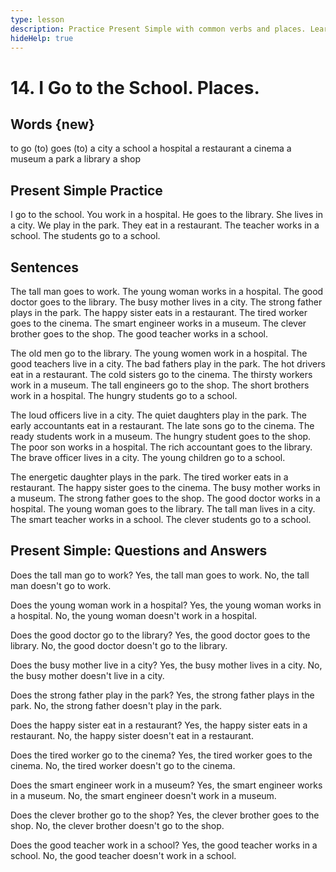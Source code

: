 ```yaml
---
type: lesson
description: Practice Present Simple with common verbs and places. Learn to express daily activities using simple present tense with articles.
hideHelp: true
---
```


# 14. I Go to the School. Places.

## Words {new}

to go (to)
goes (to)
a city
a school
a hospital
a restaurant
a cinema
a museum
a park
a library
a shop

## Present Simple Practice

I go to the school.
You work in a hospital.
He goes to the library.
She lives in a city.
We play in the park.
They eat in a restaurant.
The teacher works in a school.
The students go to a school.

## Sentences

The tall man goes to work.
The young woman works in a hospital.
The good doctor goes to the library.
The busy mother lives in a city.
The strong father plays in the park.
The happy sister eats in a restaurant.
The tired worker goes to the cinema.
The smart engineer works in a museum.
The clever brother goes to the shop.
The good teacher works in a school.

The old men go to the library.
The young women work in a hospital.
The good teachers live in a city.
The bad fathers play in the park.
The hot drivers eat in a restaurant.
The cold sisters go to the cinema.
The thirsty workers work in a museum.
The tall engineers go to the shop.
The short brothers work in a hospital.
The hungry students go to a school.

The loud officers live in a city.
The quiet daughters play in the park.
The early accountants eat in a restaurant.
The late sons go to the cinema.
The ready students work in a museum.
The hungry student goes to the shop.
The poor son works in a hospital.
The rich accountant goes to the library.
The brave officer lives in a city.
The young children go to a school.

The energetic daughter plays in the park.
The tired worker eats in a restaurant.
The happy sister goes to the cinema.
The busy mother works in a museum.
The strong father goes to the shop.
The good doctor works in a hospital.
The young woman goes to the library.
The tall man lives in a city.
The smart teacher works in a school.
The clever students go to a school.

## Present Simple: Questions and Answers

Does the tall man go to work?
Yes, the tall man goes to work.
No, the tall man doesn't go to work.

Does the young woman work in a hospital?
Yes, the young woman works in a hospital.
No, the young woman doesn't work in a hospital.

Does the good doctor go to the library?
Yes, the good doctor goes to the library.
No, the good doctor doesn't go to the library.

Does the busy mother live in a city?
Yes, the busy mother lives in a city.
No, the busy mother doesn't live in a city.

Does the strong father play in the park?
Yes, the strong father plays in the park.
No, the strong father doesn't play in the park.

Does the happy sister eat in a restaurant?
Yes, the happy sister eats in a restaurant.
No, the happy sister doesn't eat in a restaurant.

Does the tired worker go to the cinema?
Yes, the tired worker goes to the cinema.
No, the tired worker doesn't go to the cinema.

Does the smart engineer work in a museum?
Yes, the smart engineer works in a museum.
No, the smart engineer doesn't work in a museum.

Does the clever brother go to the shop?
Yes, the clever brother goes to the shop.
No, the clever brother doesn't go to the shop.

Does the good teacher work in a school?
Yes, the good teacher works in a school.
No, the good teacher doesn't work in a school.
